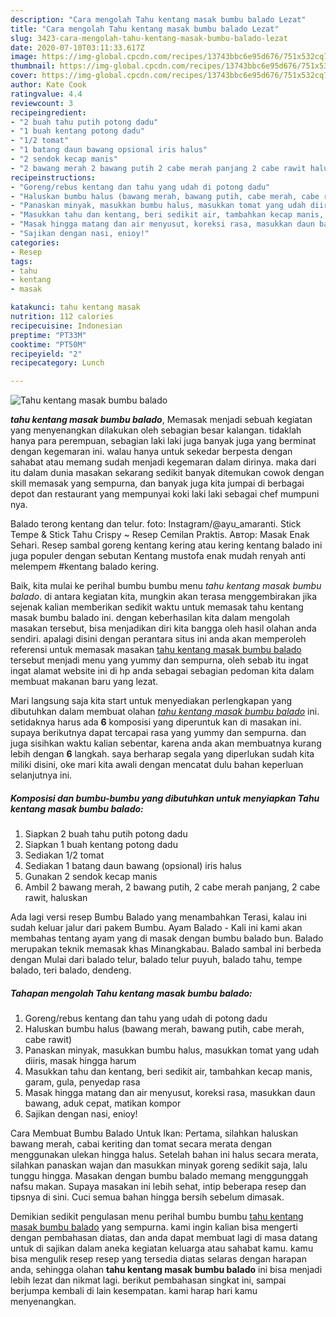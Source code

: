 ```yaml
---
description: "Cara mengolah Tahu kentang masak bumbu balado Lezat"
title: "Cara mengolah Tahu kentang masak bumbu balado Lezat"
slug: 3423-cara-mengolah-tahu-kentang-masak-bumbu-balado-lezat
date: 2020-07-10T03:11:33.617Z
image: https://img-global.cpcdn.com/recipes/13743bbc6e95d676/751x532cq70/tahu-kentang-masak-bumbu-balado-foto-resep-utama.jpg
thumbnail: https://img-global.cpcdn.com/recipes/13743bbc6e95d676/751x532cq70/tahu-kentang-masak-bumbu-balado-foto-resep-utama.jpg
cover: https://img-global.cpcdn.com/recipes/13743bbc6e95d676/751x532cq70/tahu-kentang-masak-bumbu-balado-foto-resep-utama.jpg
author: Kate Cook
ratingvalue: 4.4
reviewcount: 3
recipeingredient:
- "2 buah tahu putih potong dadu"
- "1 buah kentang potong dadu"
- "1/2 tomat"
- "1 batang daun bawang opsional iris halus"
- "2 sendok kecap manis"
- "2 bawang merah 2 bawang putih 2 cabe merah panjang 2 cabe rawit haluskan"
recipeinstructions:
- "Goreng/rebus kentang dan tahu yang udah di potong dadu"
- "Haluskan bumbu halus (bawang merah, bawang putih, cabe merah, cabe rawit)"
- "Panaskan minyak, masukkan bumbu halus, masukkan tomat yang udah diiris, masak hingga harum"
- "Masukkan tahu dan kentang, beri sedikit air, tambahkan kecap manis, garam, gula, penyedap rasa"
- "Masak hingga matang dan air menyusut, koreksi rasa, masukkan daun bawang, aduk cepat, matikan kompor"
- "Sajikan dengan nasi, enioy!"
categories:
- Resep
tags:
- tahu
- kentang
- masak

katakunci: tahu kentang masak 
nutrition: 112 calories
recipecuisine: Indonesian
preptime: "PT33M"
cooktime: "PT50M"
recipeyield: "2"
recipecategory: Lunch

---
```



![Tahu kentang masak bumbu balado](https://img-global.cpcdn.com/recipes/13743bbc6e95d676/751x532cq70/tahu-kentang-masak-bumbu-balado-foto-resep-utama.jpg)

<b><i>tahu kentang masak bumbu balado</i></b>, Memasak menjadi sebuah kegiatan yang menyenangkan dilakukan oleh sebagian besar kalangan. tidaklah hanya para perempuan, sebagian laki laki juga banyak juga yang berminat dengan kegemaran ini. walau hanya untuk sekedar berpesta dengan sahabat atau memang sudah menjadi kegemaran dalam dirinya. maka dari itu dalam dunia masakan sekarang sedikit banyak ditemukan cowok dengan skill memasak yang sempurna, dan banyak juga kita jumpai di berbagai depot dan restaurant yang mempunyai koki laki laki sebagai chef mumpuni nya.

Balado terong kentang dan telur. foto: Instagram/@ayu_amaranti. Stick Tempe &amp; Stick Tahu Crispy ~ Resep Cemilan Praktis. Автор: Masak Enak Sehari. Resep sambal goreng kentang kering atau kering kentang balado ini juga populer dengan sebutan Kentang mustofa enak mudah renyah anti melempem #kentang balado kering.

Baik, kita mulai ke perihal bumbu bumbu menu <i>tahu kentang masak bumbu balado</i>. di antara kegiatan kita, mungkin akan terasa menggembirakan jika sejenak kalian memberikan sedikit waktu untuk memasak tahu kentang masak bumbu balado ini. dengan keberhasilan kita dalam mengolah masakan tersebut, bisa menjadikan diri kita bangga oleh hasil olahan anda sendiri. apalagi disini dengan perantara situs ini anda akan memperoleh referensi untuk memasak masakan <u>tahu kentang masak bumbu balado</u> tersebut menjadi menu yang yummy dan sempurna, oleh sebab itu ingat ingat alamat website ini di hp anda sebagai sebagian pedoman kita dalam membuat makanan baru yang lezat.


Mari langsung saja kita start untuk menyediakan perlengkapan yang dibutuhkan dalam membuat olahan <u><i>tahu kentang masak bumbu balado</i></u> ini. setidaknya harus ada <b>6</b> komposisi yang diperuntuk kan di masakan ini. supaya berikutnya dapat tercapai rasa yang yummy dan sempurna. dan juga sisihkan waktu kalian sebentar, karena anda akan membuatnya kurang lebih dengan <b>6</b> langkah. saya berharap segala yang diperlukan sudah kita miliki disini, oke mari kita awali dengan mencatat dulu bahan keperluan selanjutnya ini.

<!--inarticleads1-->

##### Komposisi dan bumbu-bumbu yang dibutuhkan untuk menyiapkan Tahu kentang masak bumbu balado:

1. Siapkan 2 buah tahu putih potong dadu
1. Siapkan 1 buah kentang potong dadu
1. Sediakan 1/2 tomat
1. Sediakan 1 batang daun bawang (opsional) iris halus
1. Gunakan 2 sendok kecap manis
1. Ambil 2 bawang merah, 2 bawang putih, 2 cabe merah panjang, 2 cabe rawit, haluskan


Ada lagi versi resep Bumbu Balado yang menambahkan Terasi, kalau ini sudah keluar jalur dari pakem Bumbu. Ayam Balado - Kali ini kami akan membahas tentang ayam yang di masak dengan bumbu balado bun. Balado merupakan teknik memasak khas Minangkabau. Balado sambal ini berbeda dengan Mulai dari balado telur, balado telur puyuh, balado tahu, tempe balado, teri balado, dendeng. 

<!--inarticleads2-->

##### Tahapan mengolah Tahu kentang masak bumbu balado:

1. Goreng/rebus kentang dan tahu yang udah di potong dadu
1. Haluskan bumbu halus (bawang merah, bawang putih, cabe merah, cabe rawit)
1. Panaskan minyak, masukkan bumbu halus, masukkan tomat yang udah diiris, masak hingga harum
1. Masukkan tahu dan kentang, beri sedikit air, tambahkan kecap manis, garam, gula, penyedap rasa
1. Masak hingga matang dan air menyusut, koreksi rasa, masukkan daun bawang, aduk cepat, matikan kompor
1. Sajikan dengan nasi, enioy!


Cara Membuat Bumbu Balado Untuk Ikan: Pertama, silahkan haluskan bawang merah, cabai keriting dan tomat secara merata dengan menggunakan ulekan hingga halus. Setelah bahan ini halus secara merata, silahkan panaskan wajan dan masukkan minyak goreng sedikit saja, lalu tunggu hingga. Masakan dengan bumbu balado memang menggunggah nafsu makan. Supaya masakan ini lebih sehat, intip beberapa resep dan tipsnya di sini. Cuci semua bahan hingga bersih sebelum dimasak. 

Demikian sedikit pengulasan menu perihal bumbu bumbu <u>tahu kentang masak bumbu balado</u> yang sempurna. kami ingin kalian bisa mengerti dengan pembahasan diatas, dan anda dapat membuat lagi di masa datang untuk di sajikan dalam aneka kegiatan keluarga atau sahabat kamu. kamu bisa mengulik resep resep yang tersedia diatas selaras dengan harapan anda, sehingga olahan <b>tahu kentang masak bumbu balado</b> ini bisa menjadi lebih lezat dan nikmat lagi. berikut pembahasan singkat ini, sampai berjumpa kembali di lain kesempatan. kami harap hari kamu menyenangkan.
